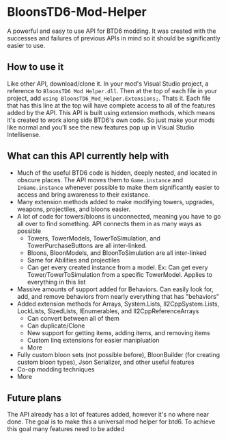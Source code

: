 # BloonsTD6-Mod-Helper
A powerful and easy to use API for BTD6 modding. It was created with the successes and failures of previous APIs in mind so it should be significantly easier to use.

## How to use it
Like other API, download/clone it. In your mod's Visual Studio project, a reference to `BloonsTD6 Mod Helper.dll`. Then at the top of each file in your project, add `using BloonsTD6_Mod_Helper.Extensions;`. Thats it. Each file that has this line at the top will have complete access to all of the features added by the API. This API is built using extension methods, which means it's created to work along side BTD6's own code. So just make your mods like normal and you'll see the new features pop up in Visual Studio Intellisense.

## What can this API currently help with
- Much of the useful BTD6 code is hidden, deeply nested, and located in obscure places. The API moves them to `Game.instance` and `InGame.instance` whenever possible to make them significantly easier to access and bring awareness to their existance.
- Many extension methods added to make modifying towers, upgrades, weapons, projectiles, and bloons easier.
- A lot of code for towers/bloons is unconnected, meaning you have to go all over to find something. API connects them in as many ways as possible
  - Towers, TowerModels, TowerToSimulation, and TowerPurchaseButtons are all inter-linked.
  - Bloons, BloonModels, and BloonToSimulation are all inter-linked
  - Same for Abilities and projectiles
  - Can get every created instance from a model. Ex: Can get every Tower/TowerToSimulation from a specific TowerModel. Applies to everything in this list
- Massive amounts of support added for Behaviors. Can easily look for, add, and remove behaviors from nearly everything that has "behaviors"
- Added extension methods for Arrays, System.Lists, Il2CppSystem.Lists, LockLists, SizedLists, IEnumerables, and Il2CppReferenceArrays
  - Can convert between all of them
  - Can duplicate/Clone
  - New support for getting items, adding items, and removing items
  - Custom linq extensions for easier manipluation
  - More
- Fully custom bloon sets (not possible before), BloonBuilder (for creating custom bloon types), Json Serializer, and other useful features
- Co-op modding techniques
- More

## Future plans
The API already has a lot of features added, however it's no where near done. The goal is to make this a universal mod helper for btd6. To achieve this goal many features need to be added
